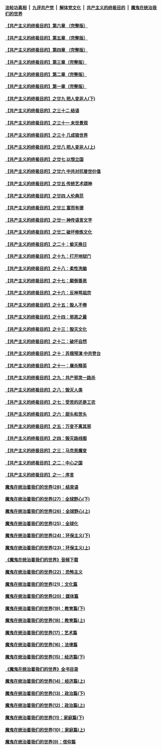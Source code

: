 ####  [法轮功真相](../../../../basic/blob/master/README.md?t=06242302) &nbsp;|&nbsp; [九评共产党](../../../../9ping.md/blob/master/README.md?t=06242302) &nbsp;|&nbsp; [解体党文化](../../../../jtdwh.md/blob/master/README.md?t=06242302)  &nbsp;|&nbsp; [共产主义的终极目的](../../../../gczydzjmd.md/blob/master/README.md?t=06242302) &nbsp;|&nbsp; [魔鬼在统治我们的世界](../../../../mgztzwmdsj.md/blob/master/README.md?t=06242302) 

#### [【共产主义的终极目的】第六章 （完整版）](../pages/nsc422/n11428913.md?t=06242302) 

#### [【共产主义的终极目的】第五章 （完整版）](../pages/nsc422/n11428912.md?t=06242302) 

#### [【共产主义的终极目的】第四章 （完整版）](../pages/nsc422/n11428907.md?t=06242302) 

#### [【共产主义的终极目的】第三章（完整版）](../pages/nsc422/n11428848.md?t=06242302) 

#### [【共产主义的终极目的】第二章（完整版）](../pages/nsc422/n11428831.md?t=06242302) 

#### [【共产主义的终极目的】第一章（完整版）](../pages/nsc422/n11417651.md?t=06242302) 

#### [【共产主义的终极目的】之廿九 把人变非人(下)](../pages/nsc422/n11344140.md?t=06242302) 

#### [【共产主义的终极目的】之三十二 结语](../pages/nsc422/n11360535.md?t=06242302) 

#### [【共产主义的终极目的】之三十一 末世景观](../pages/nsc422/n11351129.md?t=06242302) 

#### [【共产主义的终极目的】之三十 几成狼世界](../pages/nsc422/n11348280.md?t=06242302) 

#### [【共产主义的终极目的】之廿八 把人变非人(上)](../pages/nsc422/n11340492.md?t=06242302) 

#### [【共产主义的终极目的】之廿七 以恨立国](../pages/nsc422/n11336944.md?t=06242302) 

#### [【共产主义的终极目的】之廿六 中共对抗普世价值](../pages/nsc422/n11324785.md?t=06242302) 

#### [【共产主义的终极目的】之廿五 传统艺术颂神](../pages/nsc422/n11296396.md?t=06242302) 

#### [【共产主义的终极目的】之廿四 人伦典范](../pages/nsc422/n11296397.md?t=06242302) 

#### [【共产主义的终极目的】之廿三 富而有德](../pages/nsc422/n11283598.md?t=06242302) 

#### [【共产主义的终极目的】之廿一 神传语言文字](../pages/nsc422/n11263265.md?t=06242302) 

#### [【共产主义的终极目的】之廿二 破坏修炼文化](../pages/nsc422/n11245728.md?t=06242302) 

#### [【共产主义的终极目的】之二十：偷天换日](../pages/nsc422/n11238846.md?t=06242302) 

#### [【共产主义的终极目的】之十九：打开地狱门](../pages/nsc422/n11206376.md?t=06242302) 

#### [【共产主义的终极目的】之十八：柔性洗脑](../pages/nsc422/n11199994.md?t=06242302) 

#### [【共产主义的终极目的】之十七：颠倒善恶](../pages/nsc422/n11179782.md?t=06242302) 

#### [【共产主义的终极目的】之十六：反神骂祖宗](../pages/nsc422/n11166798.md?t=06242302) 

#### [【共产主义的终极目的】之十五：毁人不倦](../pages/nsc422/n11166792.md?t=06242302) 

#### [【共产主义的终极目的】之十四：邪恶之最](../pages/nsc422/n11150249.md?t=06242302) 

#### [【共产主义的终极目的】之十三：毁灭文化](../pages/nsc422/n11135227.md?t=06242302) 

#### [【共产主义的终极目的】之十二：破坏自然](../pages/nsc422/n11135214.md?t=06242302) 

#### [【共产主义的终极目的】之十：苏俄预演 中共登台](../pages/nsc422/n11118424.md?t=06242302) 

#### [【共产主义的终极目的】之十一：屠杀精英](../pages/nsc422/n11118442.md?t=06242302) 

#### [【共产主义的终极目的】之九：共产邪灵一路杀](../pages/nsc422/n11114139.md?t=06242302) 

#### [【共产主义的终极目的】之八：毁灭人类](../pages/nsc422/n11108503.md?t=06242302) 

#### [【共产主义的终极目的】之七：受苦的还是工农](../pages/nsc422/n11101809.md?t=06242302) 

#### [【共产主义的终极目的】之六：甜头和苦头](../pages/nsc422/n11096971.md?t=06242302) 

#### [【共产主义的终极目的】之五：万变不离其邪](../pages/nsc422/n11091285.md?t=06242302) 

#### [【共产主义的终极目的】之四：毁灭路线图](../pages/nsc422/n11086284.md?t=06242302) 

#### [【共产主义的终极目的】之三：马克思魔变](../pages/nsc422/n11061941.md?t=06242302) 

#### [【共产主义的终极目的】之二：中心之国](../pages/nsc422/n11047728.md?t=06242302) 

#### [【共产主义的终极目的】之一：序言](../pages/nsc422/n11086077.md?t=06242302) 

#### [魔鬼在统治着我们的世界(28)：结束语](../pages/nsc422/n10936246.md?t=06242302) 

#### [魔鬼在统治着我们的世界(27)：全球野心(下)](../pages/nsc422/n10928319.md?t=06242302) 

#### [魔鬼在统治着我们的世界(26)：全球野心(上)](../pages/nsc422/n10900318.md?t=06242302) 

#### [魔鬼在统治着我们的世界(25)：全球化](../pages/nsc422/n10788205.md?t=06242302) 

#### [魔鬼在统治着我们的世界(24)：环保主义(下)](../pages/nsc422/n10695307.md?t=06242302) 

#### [魔鬼在统治着我们的世界(23)：环保主义(上)](../pages/nsc422/n10688613.md?t=06242302) 

#### [《魔鬼在统治着我们的世界》音频下载](../pages/nsc422/n10635553.md?t=06242302) 

#### [魔鬼在统治着我们的世界(22)：恐怖主义](../pages/nsc422/n10614727.md?t=06242302) 

#### [魔鬼在统治着我们的世界(21)：文化篇](../pages/nsc422/n10597706.md?t=06242302) 

#### [魔鬼在统治着我们的世界(20)：媒体篇](../pages/nsc422/n10586579.md?t=06242302) 

#### [魔鬼在统治着我们的世界(19)：教育篇(下)](../pages/nsc422/n10564808.md?t=06242302) 

#### [魔鬼在统治着我们的世界(18)：教育篇(上)](../pages/nsc422/n10526970.md?t=06242302) 

#### [魔鬼在统治着我们的世界(17)：艺术篇](../pages/nsc422/n10499093.md?t=06242302) 

#### [魔鬼在统治着我们的世界(16)：法律篇](../pages/nsc422/n10485969.md?t=06242302) 

#### [魔鬼在统治着我们的世界(15)：经济篇(下)](../pages/nsc422/n10469975.md?t=06242302) 

#### [《魔鬼在统治着我们的世界》全书目录](../pages/nsc422/n10464261.md?t=06242302) 

#### [魔鬼在统治着我们的世界(14)：经济篇(上)](../pages/nsc422/n10457370.md?t=06242302) 

#### [魔鬼在统治着我们的世界(13)：政治篇(下)](../pages/nsc422/n10448270.md?t=06242302) 

#### [魔鬼在统治着我们的世界(12)：政治篇(上)](../pages/nsc422/n10444576.md?t=06242302) 

#### [魔鬼在统治着我们的世界(11)：家庭篇(下)](../pages/nsc422/n10440961.md?t=06242302) 

#### [魔鬼在统治着我们的世界(10)：家庭篇(上)](../pages/nsc422/n10435448.md?t=06242302) 

#### [魔鬼在统治着我们的世界(9)：信仰篇](../pages/nsc422/n10432159.md?t=06242302) 

